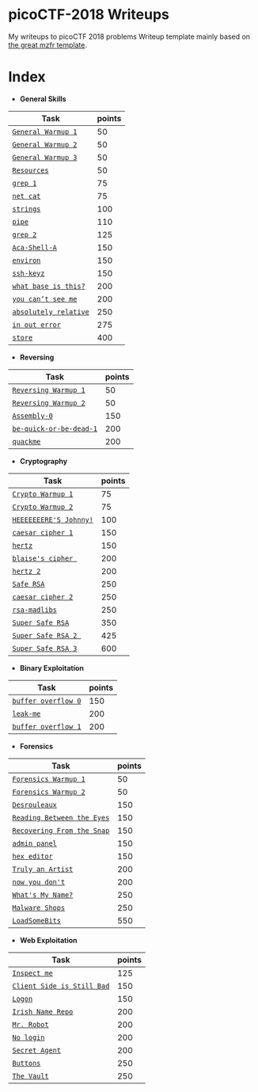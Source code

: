 # picoCTF-2018 Writeups

My writeups to picoCTF 2018 problems
Writeup template mainly based on [the great mzfr template](https://github.com/mzfr/ctf-writeups/tree/master/picoCTF-2018).

# Index

* __General Skills__

| Task                   | points |
|------------------------|--------|
| [`General Warmup 1`](General-Skills/General%20Warmup%201/)   | 50     |
| [`General Warmup 2`](General-Skills/General%20Warmup%202/)   | 50     |
| [`General Warmup 3`](General-Skills/General%20Warmup%203/)           | 50    |
| [`Resources`](General-Skills/Resources/)           | 50    |
| [`grep 1`](General-Skills/grep%201/)           | 75    |
| [`net cat`](General-Skills/net%20cat/)           | 75    |
| [`strings`](General-Skills/strings/)           | 100    |
| [`pipe`](General-Skills/pipe/)           | 110    |
| [`grep 2`](General-Skills/grep%202/)           | 125    |
| [`Aca-Shell-A`](General-Skills/Aca-Shell-A/)           | 150    |
| [`environ`](General-Skills/environ/)           | 150    |
| [`ssh-keyz`](General-Skills/ssh-keyz/)           | 150    |
| [`what base is this?`](General-Skills/what%20base%20is%20this?/)           | 200    |
| [`you can’t see me`](General-Skills/you%20can’t%20see%20me/)| 200    |
| [`absolutely relative`](General-Skills/absolutely%20relative/) | 250    |
| [`in out error`](General-Skills/in%20out%20error/)   | 275    |
| [`store`](General-Skills/store/)           | 400    |


*  __Reversing__

| Task                   | points |
|------------------------|--------|
| [`Reversing Warmup 1`](Reversing/Reversing_Warmup_1/)   | 50     |
| [`Reversing Warmup 2`](Reversing/Reversing_Warmup_2/)   | 50     |
| [`Assembly-0`](Reversing/Assembly-0/)           | 150    |
| [`be-quick-or-be-dead-1`](Reversing/be-quick-or-be-dead-1/)| 200    |
| [`quackme`](Reversing/quackme/)| 200    |

* __Cryptography__

| Task                   | points |
|------------------------|--------|
| [`Crypto Warmup 1`](Cryptography/Crypto%20Warmup%201/)     | 75     |
| [`Crypto Warmup 2`](Cryptography/Crypto%20Warmup%202/)      | 75     |
| [`HEEEEEEERE'S Johnny!`](Cryptography/HEEEEEEERE'S%20Johnny!/) | 100    |
| [`caesar cipher 1`](Cryptography/caesar%20cipher%201/)      | 150    |
| [`hertz`](Cryptography/hertz/)                | 150    |
| [`blaise's cipher `](Cryptography/blaise's%20cipher/)     | 200    |
| [`hertz 2`](Cryptography/hertz%202/)              | 200    |
| [`Safe RSA`](Cryptography/Safe%20RSA/)             | 250    |
| [`caesar cipher 2`](Cryptography/caesar%20cipher%202/)      | 250    |
| [`rsa-madlibs`](Cryptography/rsa-madlibs/)          | 250    |
| [`Super Safe RSA`](Cryptography/Super%20Safe%20RSA/)      | 350    |
| [`Super Safe RSA 2 `](Cryptography/Super%20Safe%20RSA%202/)    | 425    |
| [`Super Safe RSA 3`](Cryptography/Super%20Safe%20RSA%203/)    | 600    |

*  __Binary Exploitation__

| Task                   | points |
|------------------------|--------|
| [`buffer overflow 0`](Binary-Exploitation/buffer%20overflow%200/)    | 150    |
| [`leak-me`](Binary-Exploitation/leak-me/)              | 200    |
| [`buffer overflow 1`](Binary-Exploitation/buffer%20overflow%201/)    | 200   |

* __Forensics__

| Task                                                       | points |
|------------------------------------------------------------|--------|
| [`Forensics Warmup 1`](Forensics/Forensics%20Warmup%201/)      | 50    |
| [`Forensics Warmup 2`](Forensics/Forensics%20Warmup%202/)      | 50    |
| [`Desrouleaux`](Forensics/Desrouleaux%20/)              | 150    |
| [`Reading Between the Eyes`](Forensics/Reading%20Between%20the%20Eyes/)              | 150    |
| [`Recovering From the Snap`](Forensics/Recovering%20From%20the%20Snap/)              | 150    |
| [`admin panel`](Forensics/admin%20panel/)              | 150    |
| [`hex editor`](Forensics/hex%20editor/)           | 150    |
| [`Truly an Artist`](Forensics/Truly%20an%20Artist/)              | 200    |
| [`now you don't`](Forensics/now%20you%20don't%20/)              | 200    |
| [`What's My Name?`](Forensics/What's%20My%20Name?/)              | 250    |
| [`Malware Shops`](Forensics/Malware%20Shops/)              | 250    |
| [`LoadSomeBits`](Forensics/LoadSomeBits/)              | 550    |


* __Web Exploitation__

| Task                                                       | points |
|------------------------------------------------------------|--------|
| [`Inspect me`](Web-Exploitation/Inspect%20me/)      | 125    |
| [`Client Side is Still Bad`](Web-Exploitation/Client%20Side%20is%20Still%20Bad/)      | 150    |
| [`Logon`](Web-Exploitation/Logon/)      | 150    |
| [`Irish Name Repo`](Web-Exploitation/Irish%20Name%20Repo/)      | 200    |
| [`Mr. Robot`](Web-Exploitation/Mr.%20Robots/)      | 200    |
| [`No login`](Web-Exploitation/No%20Login/)      | 200    |
| [`Secret Agent`](Web-Exploitation/Secret%20Agent/)      | 200    |
| [`Buttons`](Web-Exploitation/Buttons/)      | 250    |
| [`The Vault`](Web-Exploitation/The%20Vault/)      | 250    |
